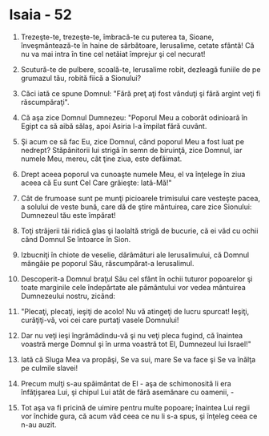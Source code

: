 # Isaia - 52

1. Trezeşte-te, trezeşte-te, îmbracă-te cu puterea ta, Sioane, înveşmântează-te în haine de sărbătoare, Ierusalime, cetate sfântă! Că nu va mai intra în tine cel netăiat împrejur şi cel necurat!

2. Scutură-te de pulbere, scoală-te, Ierusalime robit, dezleagă funiile de pe grumazul tău, robită fiică a Sionului?

3. Căci iată ce spune Domnul: "Fără preţ aţi fost vânduţi şi fără argint veţi fi răscumpăraţi".

4. Că aşa zice Domnul Dumnezeu: "Poporul Meu a coborât odinioară în Egipt ca să aibă sălaş, apoi Asiria l-a împilat fără cuvânt.

5. Şi acum ce să fac Eu, zice Domnul, când poporul Meu a fost luat pe nedrept? Stăpânitorii lui strigă în semn de biruinţă, zice Domnul, iar numele Meu, mereu, cât ţine ziua, este defăimat.

6. Drept aceea poporul va cunoaşte numele Meu, el va înţelege în ziua aceea că Eu sunt Cel Care grăieşte: Iată-Mă!"

7. Cât de frumoase sunt pe munţi picioarele trimisului care vesteşte pacea, a solului de veste bună, care dă de ştire mântuirea, care zice Sionului: Dumnezeul tău este împărat!

8. Toţi străjerii tăi ridică glas şi laolaltă strigă de bucurie, că ei văd cu ochii când Domnul Se întoarce în Sion.

9. Izbucniţi în chiote de veselie, dărâmături ale Ierusalimului, că Domnul mângâie pe poporul Său, răscumpărat-a Ierusalimul.

10. Descoperit-a Domnul braţul Său cel sfânt în ochii tuturor popoarelor şi toate marginile cele îndepărtate ale pământului vor vedea mântuirea Dumnezeului nostru, zicând:

11. "Plecaţi, plecaţi, ieşiţi de acolo! Nu vă atingeţi de lucru spurcat! Ieşiţi, curăţiţi-vă, voi cei care purtaţi vasele Domnului!

12. Dar nu veţi ieşi îngrămădindu-vă şi nu veţi pleca fugind, că înaintea voastră merge Domnul şi în urma voastră tot El, Dumnezeul lui Israel!"

13. Iată că Sluga Mea va propăşi, Se va sui, mare Se va face şi Se va înălţa pe culmile slavei!

14. Precum mulţi s-au spăimântat de El - aşa de schimonosită li era înfăţişarea Lui, şi chipul Lui atât de fără asemănare cu oamenii, -

15. Tot aşa va fi pricină de uimire pentru multe popoare; înaintea Lui regii vor închide gura, că acum văd ceea ce nu li s-a spus, şi înţeleg ceea ce n-au auzit.

